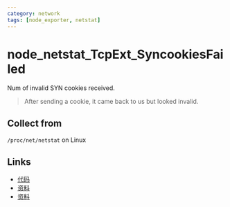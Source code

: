 ```yaml
---
category: network
tags: [node_exporter, netstat]
---
```

# node_netstat_TcpExt_SyncookiesFailed

Num of invalid SYN cookies received.

> After sending a cookie, it came back to us but looked invalid.


## Collect from

`/proc/net/netstat` on Linux

## Links

- [代码](https://github.com/prometheus/node_exporter/blob/master/collector/netstat_linux.go#L97)
- [资料](https://github.com/moooofly/MarkSomethingDown/blob/master/Linux/TCP%20%E7%9B%B8%E5%85%B3%E7%BB%9F%E8%AE%A1%E4%BF%A1%E6%81%AF%E8%AF%A6%E8%A7%A3.md)
- [资料](https://satori-monitoring.readthedocs.io/zh/latest/builtin-metrics/tcpext.html#syn-cookies)

